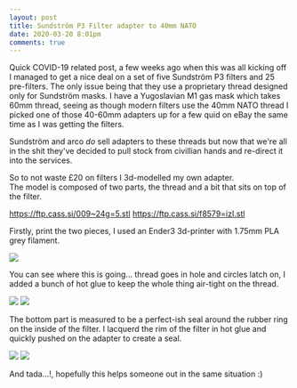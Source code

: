 ```yaml
---
layout: post
title: Sundström P3 Filter adapter to 40mm NATO
date: 2020-03-20 8:01pm
comments: true
---
```


Quick COVID-19 related post, a few weeks ago when this was all kicking off I managed 
to get a nice deal on a set of five Sundström P3 filters and 25 pre-filters. The only 
issue being that they use a proprietary thread designed only for Sundström masks.
I have a Yugoslavian M1 gas mask which takes 60mm thread, seeing as though modern 
filters use the 40mm NATO thread I picked one of those 40-60mm adapters up for a
few quid on eBay  the same time as I was getting the filters.

Sundström and arco _do_ sell adapters to these threads but now that we're all in 
the shit they've decided to pull stock from civillian hands and re-direct it into 
the services.

So to not waste £20 on filters I 3d-modelled my own adapter.  
The model is composed of two parts, the thread and a bit that sits on top of the filter.

<https://ftp.cass.si/009~24g=5.stl>
<https://ftp.cass.si/f8579=izI.stl>

Firstly, print the two pieces, I used an Ender3 3d-printer with 1.75mm PLA grey filament.

![](https://ftp.cass.si/8N4Z361~=.jpeg)

You can see where this is going... thread goes in hole and circles latch on, I added 
a bunch of hot glue to keep the whole thing air-tight on the thread.

![](https://ftp.cass.si/7a9j5i6s4.jpeg)
![](https://ftp.cass.si/4rl=46a0g.jpeg)

The bottom part is measured to be a perfect-ish seal around the rubber ring on the 
inside of the filter. I lacquerd the rim of the filter in hot glue and quickly 
pushed on the adapter to create a seal.

![](https://ftp.cass.si/14806e0e0.jpeg)
![](https://ftp.cass.si/ew4wgm526.jpeg)

And tada...!, hopefully this helps someone out in the same situation :)
